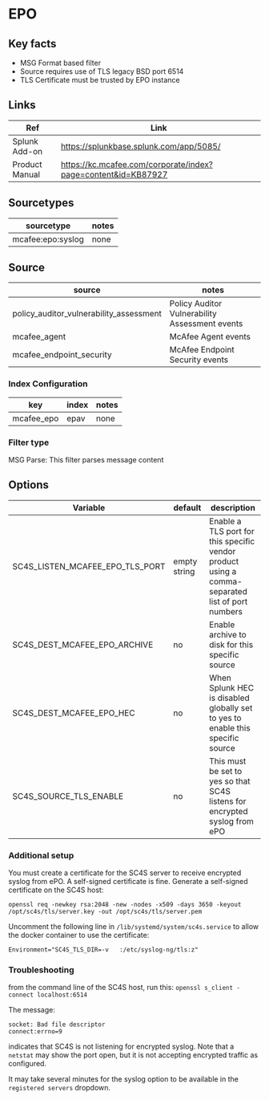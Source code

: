 # EPO

## Key facts

* MSG Format based filter
* Source requires use of TLS legacy BSD port 6514
* TLS Certificate must be trusted by EPO instance

## Links

| Ref            | Link                                                                                                    |
|----------------|---------------------------------------------------------------------------------------------------------|
| Splunk Add-on  | <https://splunkbase.splunk.com/app/5085/>                                                   |
| Product Manual | <https://kc.mcafee.com/corporate/index?page=content&id=KB87927> |

## Sourcetypes

| sourcetype     | notes                                                                                                   |
|----------------|---------------------------------------------------------------------------------------------------------|
| mcafee:epo:syslog | none |

## Source

| source     | notes                                                                                                   |
|----------------|---------------------------------------------------------------------------------------------------------|
| policy_auditor_vulnerability_assessment        | Policy Auditor Vulnerability Assessment events |
| mcafee_agent                                   | McAfee Agent events |
| mcafee_endpoint_security                       | McAfee Endpoint Security events |

### Index Configuration

| key            | index      | notes          |
|----------------|------------|----------------|
| mcafee_epo     | epav          | none          |

### Filter type

MSG Parse: This filter parses message content

## Options

| Variable       | default        | description    |
|----------------|----------------|----------------|
| SC4S_LISTEN_MCAFEE_EPO_TLS_PORT      | empty string      | Enable a TLS port for this specific vendor product using a comma-separated list of port numbers |
| SC4S_DEST_MCAFEE_EPO_ARCHIVE | no | Enable archive to disk for this specific source |
| SC4S_DEST_MCAFEE_EPO_HEC | no | When Splunk HEC is disabled globally set to yes to enable this specific source |
| SC4S_SOURCE_TLS_ENABLE | no | This must be set to yes so that SC4S listens for encrypted syslog from ePO

### Additional setup

You must create a certificate for the SC4S server to receive encrypted syslog from ePO. A self-signed certificate is fine. Generate a self-signed certificate on the SC4S host:

`openssl req -newkey rsa:2048 -new -nodes -x509 -days 3650 -keyout /opt/sc4s/tls/server.key -out /opt/sc4s/tls/server.pem`

Uncomment the following line in `/lib/systemd/system/sc4s.service` to allow the docker container to use the certificate:

`Environment="SC4S_TLS_DIR=-v   :/etc/syslog-ng/tls:z"`

### Troubleshooting

from the command line of the SC4S host, run this: `openssl s_client -connect localhost:6514`

The message:

```
socket: Bad file descriptor
connect:errno=9
```

indicates that SC4S is not listening for encrypted syslog. Note that a `netstat` may show the port open, but it is not accepting encrypted traffic as configured.

It may take several minutes for the syslog option to be available in the `registered servers` dropdown.
